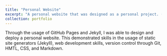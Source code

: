 ```yaml
---
title: "Personal Website"
excerpt: "A personal website that was designed as a personal project. (This one!)" 
collection: portfolio
---
```


Through the usage of GitHub Pages and Jekyll, I was able to design and deploy a personal website. This demonstrated skills in the usage of static site generators (Jekyll), web development skills, version control through Git, HMTL, CSS, and Markdown.